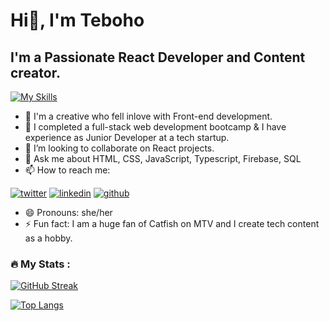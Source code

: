 # Hi👋, I'm Teboho

## I'm a Passionate React Developer and Content creator.

 
 


[![My Skills](https://skills.thijs.gg/icons?i=js,html,css,react,git)](https://skills.thijs.gg)

<!--
**tebohonthako/tebohonthako** is a ✨ _special_ ✨ repository because its `README.md` (this file) appears on your GitHub profile.
-->


- 🔭 I'm a creative who fell inlove with Front-end development.
- 🌱 I completed a full-stack web development bootcamp & I have experience as Junior Developer at a tech startup.
- 👯 I’m looking to collaborate on React projects.
- 💬 Ask me about  HTML, CSS, JavaScript, Typescript, Firebase, SQL 
- 📫 How to reach me: 
<!-- display the social media buttons in your README -->


  
   [![twitter](https://github.com/shikhar1020jais1/Git-Social/blob/master/Icons/Twitter.png (Twitter))][3]
   [![linkedin](https://github.com/shikhar1020jais1/Git-Social/blob/master/Icons/LinkedIn.png (LinkedIn))][4]
   [![github](https://github.com/shikhar1020jais1/Git-Social/blob/master/Icons/Github.png (Github))][5]

<!-- To Link your profile to the media buttons -->


  [3]: https://www.twitter.com/tebooo_n
  [4]: https://www.linkedin.com/in/tebohonthako/
  [5]: https://www.github.com/tebohonthako

- 😄 Pronouns: she/her
- ⚡ Fun fact: I am a huge fan of Catfish on MTV and I create tech content as a hobby. 


### :fire: My Stats :

[![GitHub Streak](http://github-readme-streak-stats.herokuapp.com?user=tebohonthako&theme=dark&border_radius=4.8&date_format=M%20j%5B%2C%20Y%5D)](https://git.io/streak-stats)


[![Top Langs](https://github-readme-stats.vercel.app/api/top-langs/?username=tebohonthako&layout=compact)](https://github.com/tebohonthako)



